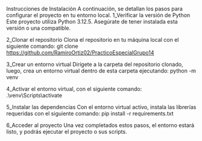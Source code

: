 Instrucciones de Instalación
A continuación, se detallan los pasos para configurar el proyecto en tu entorno local.
1_Verificar la versión de Python
Este proyecto utiliza Python 3.12.5. Asegúrate de tener instalada esta versión o una compatible.

2_Clonar el repositorio
Clona el repositorio en tu máquina local con el siguiente comando:
git clone https://github.com/RamiroOrtiz02/PracticoEspecialGrupo14

3_Crear un entorno virtual
Dirígete a la carpeta del repositorio clonado, luego, crea un entorno virtual dentro de esta carpeta ejecutando:
python -m venv <nombre del repositorio>

4_Activar el entorno virtual, con el siguiente comando: 
.\venv\Scripts\activate

5_Instalar las dependencias
Con el entorno virtual activo, instala las librerías requeridas con el siguiente comando:
pip install -r requirements.txt

6_Acceder al proyecto
Una vez completados estos pasos, el entorno estará listo, y podrás ejecutar el proyecto o sus scripts.

